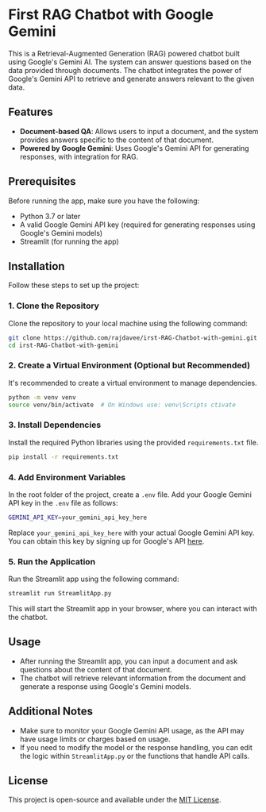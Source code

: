 # First RAG Chatbot with Google Gemini

This is a Retrieval-Augmented Generation (RAG) powered chatbot built using Google's Gemini AI. The system can answer questions based on the data provided through documents. The chatbot integrates the power of Google's Gemini API to retrieve and generate answers relevant to the given data.

## Features

- **Document-based QA**: Allows users to input a document, and the system provides answers specific to the content of that document.
- **Powered by Google Gemini**: Uses Google's Gemini API for generating responses, with integration for RAG.

## Prerequisites

Before running the app, make sure you have the following:

- Python 3.7 or later
- A valid Google Gemini API key (required for generating responses using Google's Gemini models)
- Streamlit (for running the app)

## Installation

Follow these steps to set up the project:

### 1. Clone the Repository

Clone the repository to your local machine using the following command:

```bash
git clone https://github.com/rajdavee/irst-RAG-Chatbot-with-gemini.git
cd irst-RAG-Chatbot-with-gemini
```

### 2. Create a Virtual Environment (Optional but Recommended)

It's recommended to create a virtual environment to manage dependencies.

```bash
python -m venv venv
source venv/bin/activate  # On Windows use: venv\Scripts ctivate
```

### 3. Install Dependencies

Install the required Python libraries using the provided `requirements.txt` file.

```bash
pip install -r requirements.txt
```

### 4. Add Environment Variables

In the root folder of the project, create a `.env` file. Add your Google Gemini API key in the `.env` file as follows:

```bash
GEMINI_API_KEY=your_gemini_api_key_here
```

Replace `your_gemini_api_key_here` with your actual Google Gemini API key. You can obtain this key by signing up for Google's API [here](https://developers.google.com/ai).

### 5. Run the Application

Run the Streamlit app using the following command:

```bash
streamlit run StreamlitApp.py
```

This will start the Streamlit app in your browser, where you can interact with the chatbot.

## Usage

- After running the Streamlit app, you can input a document and ask questions about the content of that document.
- The chatbot will retrieve relevant information from the document and generate a response using Google's Gemini models.

## Additional Notes

- Make sure to monitor your Google Gemini API usage, as the API may have usage limits or charges based on usage.
- If you need to modify the model or the response handling, you can edit the logic within `StreamlitApp.py` or the functions that handle API calls.

## License

This project is open-source and available under the [MIT License](LICENSE).
